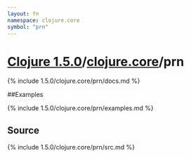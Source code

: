 ```yaml
---
layout: fn
namespace: clojure.core
symbol: "prn"
---
```


# [Clojure 1.5.0](../../)/[clojure.core](../)/prn

{% include 1.5.0/clojure.core/prn/docs.md %}

##Examples

{% include 1.5.0/clojure.core/prn/examples.md %}
## Source
{% include 1.5.0/clojure.core/prn/src.md %}

